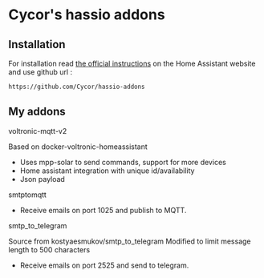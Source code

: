 # Cycor's hassio addons


## Installation

For installation read [the official instructions](https://www.home-assistant.io/hassio/installing_third_party_addons/) on the Home Assistant website and use github url :

```txt
https://github.com/Cycor/hassio-addons
```

## My addons


voltronic-mqtt-v2

Based on docker-voltronic-homeassistant
- Uses mpp-solar to send commands, support for more devices
- Home assistant integration with unique id/availability
- Json payload

smtptomqtt

- Receive emails on port 1025 and publish to MQTT.


smtp_to_telegram

Source from kostyaesmukov/smtp_to_telegram
Modified to limit message length to 500 characters

- Receive emails on port 2525 and send to telegram.